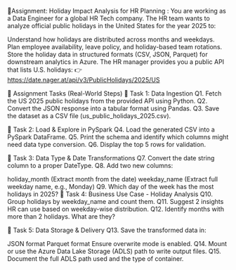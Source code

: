 📘Assignment: Holiday Impact Analysis for HR Planning
: You are working as a Data Engineer for a global HR Tech company. The HR team wants to analyze official public holidays in the United States for the year 2025 to:

Understand how holidays are distributed across months and weekdays.
Plan employee availability, leave policy, and holiday-based team rotations.
Store the holiday data in structured formats (CSV, JSON, Parquet) for downstream analytics in Azure.
The HR manager provides you a public API that lists U.S. holidays: 👉 https://date.nager.at/api/v3/PublicHolidays/2025/US

🎯 Assignment Tasks (Real-World Steps)
🔹 Task 1: Data Ingestion
Q1. Fetch the US 2025 public holidays from the provided API using Python.
Q2. Convert the JSON response into a tabular format using Pandas.
Q3. Save the dataset as a CSV file (us_public_holidays_2025.csv).

🔹 Task 2: Load & Explore in PySpark
Q4. Load the generated CSV into a PySpark DataFrame.
Q5. Print the schema and identify which columns might need data type conversion.
Q6. Display the top 5 rows for validation.

🔹 Task 3: Data Type & Date Transformations
Q7. Convert the date string column to a proper DateType.
Q8. Add two new columns:

holiday_month (Extract month from the date)
weekday_name (Extract full weekday name, e.g., Monday)
Q9. Which day of the week has the most holidays in 2025?
🔹 Task 4: Business Use Case - Holiday Analysis
Q10. Group holidays by weekday_name and count them.
Q11. Suggest 2 insights HR can use based on weekday-wise distribution.
Q12. Identify months with more than 2 holidays. What are they?

🔹 Task 5: Data Storage & Delivery
Q13. Save the transformed data in:

JSON format
Parquet format
Ensure overwrite mode is enabled.
Q14. Mount or use the Azure Data Lake Storage (ADLS) path to write output files.
Q15. Document the full ADLS path used and the type of container.


